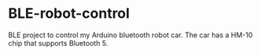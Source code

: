 # BLE-robot-control
BLE project to control my Arduino bluetooth robot car. The car has a HM-10 chip that supports Bluetooth 5.
